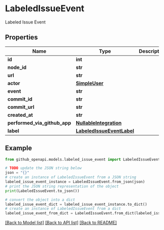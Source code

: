 # LabeledIssueEvent

Labeled Issue Event

## Properties

Name | Type | Description | Notes
------------ | ------------- | ------------- | -------------
**id** | **int** |  | 
**node_id** | **str** |  | 
**url** | **str** |  | 
**actor** | [**SimpleUser**](SimpleUser.md) |  | 
**event** | **str** |  | 
**commit_id** | **str** |  | 
**commit_url** | **str** |  | 
**created_at** | **str** |  | 
**performed_via_github_app** | [**NullableIntegration**](NullableIntegration.md) |  | 
**label** | [**LabeledIssueEventLabel**](LabeledIssueEventLabel.md) |  | 

## Example

```python
from github_openapi.models.labeled_issue_event import LabeledIssueEvent

# TODO update the JSON string below
json = "{}"
# create an instance of LabeledIssueEvent from a JSON string
labeled_issue_event_instance = LabeledIssueEvent.from_json(json)
# print the JSON string representation of the object
print(LabeledIssueEvent.to_json())

# convert the object into a dict
labeled_issue_event_dict = labeled_issue_event_instance.to_dict()
# create an instance of LabeledIssueEvent from a dict
labeled_issue_event_from_dict = LabeledIssueEvent.from_dict(labeled_issue_event_dict)
```
[[Back to Model list]](../README.md#documentation-for-models) [[Back to API list]](../README.md#documentation-for-api-endpoints) [[Back to README]](../README.md)


